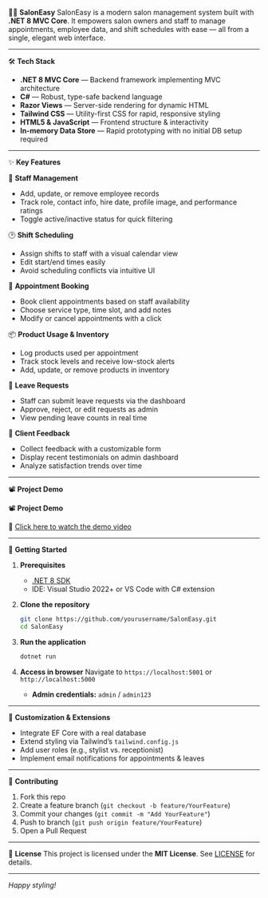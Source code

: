 💇‍♀️ **SalonEasy**
SalonEasy is a modern salon management system built with **.NET 8 MVC Core**. It empowers salon owners and staff to manage appointments, employee data, and shift schedules with ease — all from a single, elegant web interface.

---

🛠️ **Tech Stack**

* **.NET 8 MVC Core** — Backend framework implementing MVC architecture
* **C#** — Robust, type-safe backend language
* **Razor Views** — Server-side rendering for dynamic HTML
* **Tailwind CSS** — Utility-first CSS for rapid, responsive styling
* **HTML5 & JavaScript** — Frontend structure & interactivity
* **In-memory Data Store** — Rapid prototyping with no initial DB setup required

---

✨ **Key Features**

👥 **Staff Management**

* Add, update, or remove employee records
* Track role, contact info, hire date, profile image, and performance ratings
* Toggle active/inactive status for quick filtering

🕑 **Shift Scheduling**

* Assign shifts to staff with a visual calendar view
* Edit start/end times easily
* Avoid scheduling conflicts via intuitive UI

📅 **Appointment Booking**

* Book client appointments based on staff availability
* Choose service type, time slot, and add notes
* Modify or cancel appointments with a click

📦 **Product Usage & Inventory**

* Log products used per appointment
* Track stock levels and receive low-stock alerts
* Add, update, or remove products in inventory

📨 **Leave Requests**

* Staff can submit leave requests via the dashboard
* Approve, reject, or edit requests as admin
* View pending leave counts in real time

💬 **Client Feedback**

* Collect feedback with a customizable form
* Display recent testimonials on admin dashboard
* Analyze satisfaction trends over time
---
 📽️ **Project Demo**

📽️ **Project Demo**

🎥 [Click here to watch the demo video](https://github.com/adityamore3/SalonEasy/raw/master/SalonEasy.mp4)


---

🚀 **Getting Started**

1. **Prerequisites**

   * [.NET 8 SDK](https://dotnet.microsoft.com/download)
   * IDE: Visual Studio 2022+ or VS Code with C# extension

2. **Clone the repository**

   ```bash
   git clone https://github.com/yourusername/SalonEasy.git
   cd SalonEasy
   ```

3. **Run the application**

   ```bash
   dotnet run
   ```

4. **Access in browser**
   Navigate to `https://localhost:5001` or `http://localhost:5000`

   * **Admin credentials:**  `admin` / `admin123`

---

🔧 **Customization & Extensions**

* Integrate EF Core with a real database
* Extend styling via Tailwind’s `tailwind.config.js`
* Add user roles (e.g., stylist vs. receptionist)
* Implement email notifications for appointments & leaves

---

🤝 **Contributing**

1. Fork this repo
2. Create a feature branch (`git checkout -b feature/YourFeature`)
3. Commit your changes (`git commit -m "Add YourFeature"`)
4. Push to branch (`git push origin feature/YourFeature`)
5. Open a Pull Request

---

📄 **License**
This project is licensed under the **MIT License**. See [LICENSE](LICENSE) for details.

---

*Happy styling!*
